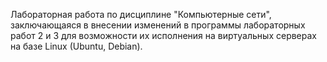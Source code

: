 Лабораторная работа по дисциплине "Компьютерные сети", заключающаяся в внесении изменений в программы лабораторных работ 2 и 3 для возможности их исполнения на виртуальных серверах на базе Linux (Ubuntu, Debian).
